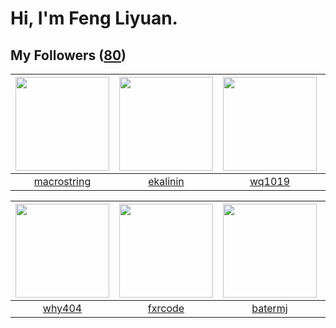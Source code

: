 # Hi, I'm Feng Liyuan.

## My Followers ([80](https://github.com/SunRunAway?tab=followers))

| <img src="https://avatars0.githubusercontent.com/u/35601156?v=4" width="150" height="150" /> | <img src="https://avatars2.githubusercontent.com/u/234891?v=4" width="150" height="150" /> | <img src="https://avatars3.githubusercontent.com/u/9254545?v=4" width="150" height="150" /> | <img src="https://avatars0.githubusercontent.com/u/2173670?v=4" width="150" height="150" /> |
| :------------------------------------------------------------------------------------------: | :----------------------------------------------------------------------------------------: | :-----------------------------------------------------------------------------------------: | :-----------------------------------------------------------------------------------------: |
|                         [macrostring](https://github.com/macrostring)                        |                           [ekalinin](https://github.com/ekalinin)                          |                             [wq1019](https://github.com/wq1019)                             |                         [wonderflow](https://github.com/wonderflow)                         |

| <img src="https://avatars2.githubusercontent.com/u/35111?v=4" width="150" height="150" /> | <img src="https://avatars3.githubusercontent.com/u/13307594?v=4" width="150" height="150" /> | <img src="https://avatars0.githubusercontent.com/u/250445?v=4" width="150" height="150" /> | <img src="https://avatars1.githubusercontent.com/u/43768654?v=4" width="150" height="150" /> |
| :---------------------------------------------------------------------------------------: | :------------------------------------------------------------------------------------------: | :----------------------------------------------------------------------------------------: | :------------------------------------------------------------------------------------------: |
|                            [why404](https://github.com/why404)                            |                             [fxrcode](https://github.com/fxrcode)                            |                            [batermj](https://github.com/batermj)                           |                             [erwadba](https://github.com/erwadba)                            |